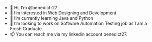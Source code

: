 - 👋 Hi, I’m @benedict-27
- 👀 I’m interested in Web Designing and Development.
- 🌱 I’m currently learning Java and Python
- 💞️ I’m looking to work on Software Automation Testing job as I am a Fresh Graduate.
- 📫 You can reach me via my linkedin account benedict27.

<!---
benedict-27/benedict-27 is a ✨ special ✨ repository because its `README.md` (this file) appears on your GitHub profile.
You can click the Preview link to take a look at your changes.
--->
